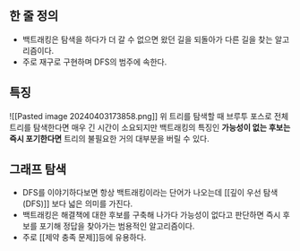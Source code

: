 
## 한 줄 정의
- 백트래킹은 탐색을 하다가 더 갈 수 없으면 왔던 길을 되돌아가 다른 길을 찾는 알고리즘이다.
- 주로 재구로 구현하며 DFS의 범주에 속한다.

## 특징
![[Pasted image 20240403173858.png]]
위 트리를 탐색할 때 브루투 포스로 전체 트리를 탐색한다면 매우 긴 시간이 소요되지만 백트래킹의 특징인 **가능성이 없는 후보는 즉시 포기한다면** 트리의 불필요한 거의 대부분을 버릴 수 있다.

## 그래프 탐색
- DFS를 이야기하다보면 항상 백트래킹이라는 단어가 나오는데 [[깊이 우선 탐색 (DFS)]] 보다 넓은 의미를 가진다.
- 백트래킹은 해결책에 대한 후보를 구축해 나가다 가능성이 없다고 판단하면 즉시 후보를 포기해 정답을 찾아가는 범용적인 알고리즘이다.
- 주로 [[제약 충족 문제]]등에 유용하다. 
